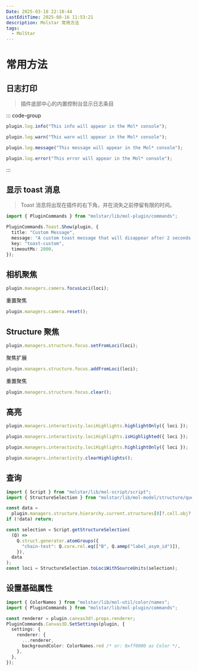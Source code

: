 ```yaml
---
Date: 2025-03-18 22:10:44
LastEditTime: 2025-08-16 11:53:21
description: Molstar 常用方法
tags:
  - MolStar
---
```


# 常用方法

## 日志打印

> 插件底部中心的内置控制台显示日志条目

::: code-group

```typescript [info]
plugin.log.info("This info will appear in the Mol* console");
```

```typescript [warn]
plugin.log.warn("This warn will appear in the Mol* console");
```

```typescript [message]
plugin.log.message("This message will appear in the Mol* console");
```

```typescript [error]
plugin.log.error("This error will appear in the Mol* console");
```

:::

## 显示 toast 消息

> Toast 消息将出现在插件的右下角，并在消失之前停留有限的时间。

```typescript
import { PluginCommands } from "molstar/lib/mol-plugin/commands";

PluginCommands.Toast.Show(plugin, {
  title: "Custom Message",
  message: "A custom toast message that will disappear after 2 seconds.",
  key: "toast-custom",
  timeoutMs: 2000,
});
```

## 相机聚焦

```typescript
plugin.managers.camera.focusLoci(loci);
```

重置聚焦

```typescript
plugin.managers.camera.reset();
```

## Structure 聚焦

```typescript
plugin.managers.structure.focus.setFromLoci(loci);
```

聚焦扩展

```typescript
plugin.managers.structure.focus.addFromLoci(loci);
```

重置聚焦

```typescript
plugin.managers.structure.focus.clear();
```

## 高亮

```typescript [interactivity.ts 设置高亮]
plugin.managers.interactivity.lociHighlights.highlightOnly({ loci });
```

```typescript [interactivity.ts 检查是否高亮]
plugin.managers.interactivity.lociHighlights.isHighlighted({ loci });
```

```typescript [interactivity.ts 唯一高亮]
plugin.managers.interactivity.lociHighlights.highlightOnly({ loci });
```

```typescript [interactivity.ts 清除高亮]
plugin.managers.interactivity.clearHighlights();
```

## 查询

```typescript
import { Script } from "molstar/lib/mol-script/script";
import { StructureSelection } from "molstar/lib/mol-model/structure/query";

const data =
  plugin.managers.structure.hierarchy.current.structures[0]?.cell.obj?.data;
if (!data) return;

const selection = Script.getStructureSelection(
  (Q) =>
    Q.struct.generator.atomGroups({
      "chain-test": Q.core.rel.eq(["B", Q.ammp("label_asym_id")]),
    }),
  data
);
const loci = StructureSelection.toLociWithSourceUnits(selection);
```

## 设置基础属性

```typescript
import { ColorNames } from "molstar/lib/mol-util/color/names";
import { PluginCommands } from "molstar/lib/mol-plugin/commands";

const renderer = plugin.canvas3d!.props.renderer;
PluginCommands.Canvas3D.SetSettings(plugin, {
  settings: {
    renderer: {
      ...renderer,
      backgroundColor: ColorNames.red /* or: 0xff0000 as Color */,
    },
  },
});
```
